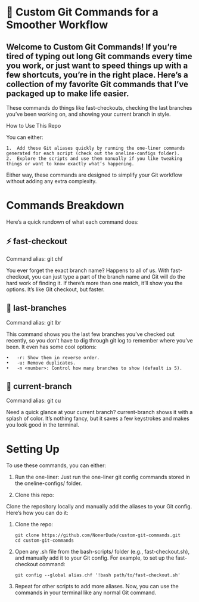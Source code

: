 # 🚀 Custom Git Commands for a Smoother Workflow

## Welcome to Custom Git Commands! If you’re tired of typing out long Git commands every time you work, or just want to speed things up with a few shortcuts, you’re in the right place. Here’s a collection of my favorite Git commands that I’ve packaged up to make life easier.

These commands do things like fast-checkouts, checking the last branches you’ve been working on, and showing your current branch in style.

How to Use This Repo

You can either:

	1.	Add these Git aliases quickly by running the one-liner commands generated for each script (check out the oneline-configs folder).
	2.	Explore the scripts and use them manually if you like tweaking things or want to know exactly what’s happening.

Either way, these commands are designed to simplify your Git workflow without adding any extra complexity.

# Commands Breakdown

Here’s a quick rundown of what each command does:

## ⚡ fast-checkout

Command alias: git chf <branch-substring>

You ever forget the exact branch name? Happens to all of us. With fast-checkout, you can just type a part of the branch name and Git will do the hard work of finding it. If there’s more than one match, it’ll show you the options. It’s like Git checkout, but faster.

## 🔄 last-branches

Command alias: git lbr

This command shows you the last few branches you’ve checked out recently, so you don’t have to dig through git log to remember where you’ve been. It even has some cool options:

	•	-r: Show them in reverse order.
	•	-u: Remove duplicates.
	•	-n <number>: Control how many branches to show (default is 5).

## 📍 current-branch

Command alias: git cu

Need a quick glance at your current branch? current-branch shows it with a splash of color. It’s nothing fancy, but it saves a few keystrokes and makes you look good in the terminal.

# Setting Up

To use these commands, you can either:

1.	Run the one-liner:
Just run the one-liner git config commands stored in the oneline-configs/ folder.

2.	Clone this repo:

Clone the repository locally and manually add the aliases to your Git config. Here’s how you can do it:

1.	Clone the repo:
   
		git clone https://github.com/NonerDude/custom-git-commands.git
		cd custom-git-commands
2.	Open any .sh file from the bash-scripts/ folder (e.g., fast-checkout.sh), and manually add it to your Git config. For example, to set up the fast-checkout command:
   
		git config --global alias.chf '!bash path/to/fast-checkout.sh'
3.	Repeat for other scripts to add more aliases. Now, you can use the commands in your terminal like any normal Git command.
